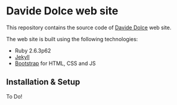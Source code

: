 # Davide Dolce web site

This repository contains the source code of [Davide Dolce](https://www.ddolce.com) web site.

The web site is built using the following technologies:

- Ruby 2.6.3p62
- [Jekyll](https://jekyllrb.com/)
- [Bootstrap](http://getbootstrap.com/) for HTML, CSS and JS

## Installation & Setup

To Do!